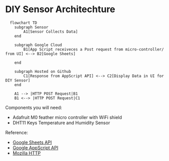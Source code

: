 # DIY Sensor Architechture

```mermaid
  flowchart TD
    subgraph Sensor
        A1[Sensor Collects Data]
    end

    subgraph Google Cloud
        B1[App Script receiveces a Post request from micro-controller/  from UI] <--> B2[Google Sheets]
       
    end

    subgraph Hosted on Github
        C1[Response from AppScript API] <--> C2[Display Data in UI for DIY Sensor]
    end

    A1 --> |HTTP POST Request|B1
    B1 <--> |HTTP POST Request|C1

```

Components you will need:
 - Adafruit M0 feather micro controller with WiFi shield 
 - DHT11 Keys Temperature and Humidity Sensor


Reference: 
 - [Google Sheets API](https://developers.google.com/workspace/sheets/api/guides/concepts)
 - [Google AppScript API](https://developers.google.com/apps-script/api/reference/rest)
 - [Mozilla HTTP](https://developer.mozilla.org/en-US/docs/Web/HTTP)
